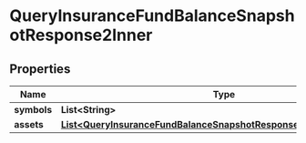 

# QueryInsuranceFundBalanceSnapshotResponse2Inner


## Properties

| Name | Type | Description | Notes |
|------------ | ------------- | ------------- | -------------|
|**symbols** | **List&lt;String&gt;** |  |  [optional] |
|**assets** | [**List&lt;QueryInsuranceFundBalanceSnapshotResponse2InnerAssetsInner&gt;**](QueryInsuranceFundBalanceSnapshotResponse2InnerAssetsInner.md) |  |  [optional] |



